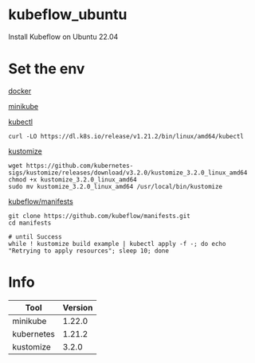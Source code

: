 # kubeflow_ubuntu

Install Kubeflow on Ubuntu 22.04

# Set the env

[docker](https://docs.docker.com/)

[minikube](https://github.com/kubernetes/minikube/releases/tag/v1.22.0)

[kubectl](https://kubernetes.io/ko/docs/tasks/tools/install-kubectl-linux/)

```
curl -LO https://dl.k8s.io/release/v1.21.2/bin/linux/amd64/kubectl
```

[kustomize](https://kubectl.docs.kubernetes.io/guides/introduction/kustomize/)

```
wget https://github.com/kubernetes-sigs/kustomize/releases/download/v3.2.0/kustomize_3.2.0_linux_amd64
chmod +x kustomize_3.2.0_linux_amd64
sudo mv kustomize_3.2.0_linux_amd64 /usr/local/bin/kustomize
```

[kubeflow/manifests](https://github.com/kubeflow/manifests)

```
git clone https://github.com/kubeflow/manifests.git
cd manifests

# until Success
while ! kustomize build example | kubectl apply -f -; do echo "Retrying to apply resources"; sleep 10; done
```

# Info

|Tool|Version|
|----------|------|
|minikube|1.22.0|
|kubernetes|1.21.2|
|kustomize|3.2.0|
